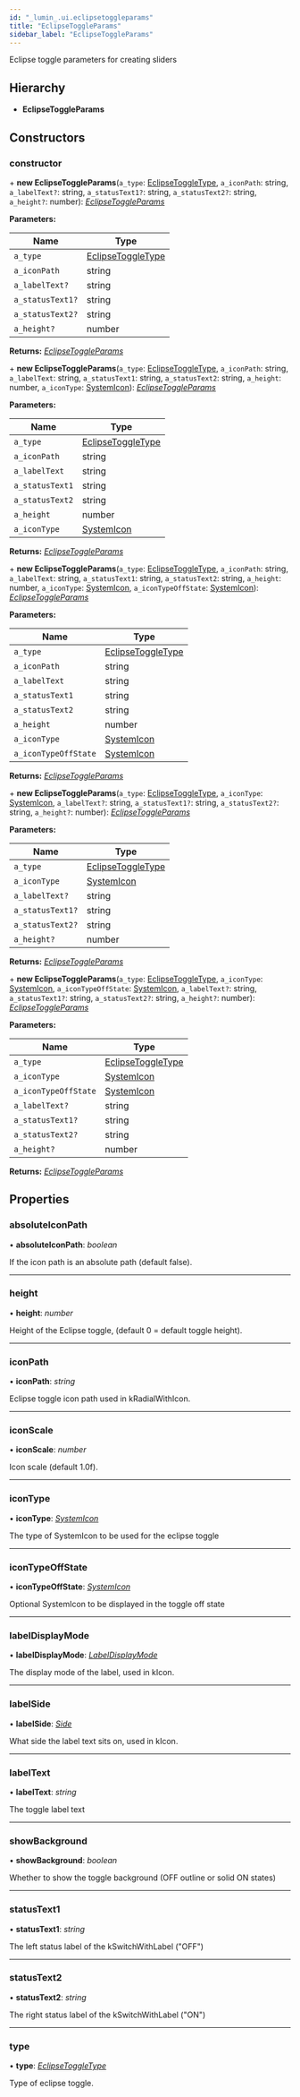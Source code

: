 ```yaml
---
id: "_lumin_.ui.eclipsetoggleparams"
title: "EclipseToggleParams"
sidebar_label: "EclipseToggleParams"
---
```


Eclipse toggle parameters for creating sliders

## Hierarchy

* **EclipseToggleParams**

## Constructors

###  constructor

\+ **new EclipseToggleParams**(`a_type`: [EclipseToggleType](../enums/_lumin_.ui.eclipsetoggletype.md), `a_iconPath`: string, `a_labelText?`: string, `a_statusText1?`: string, `a_statusText2?`: string, `a_height?`: number): *[EclipseToggleParams](_lumin_.ui.eclipsetoggleparams.md)*

**Parameters:**

Name | Type |
------ | ------ |
`a_type` | [EclipseToggleType](../enums/_lumin_.ui.eclipsetoggletype.md) |
`a_iconPath` | string |
`a_labelText?` | string |
`a_statusText1?` | string |
`a_statusText2?` | string |
`a_height?` | number |

**Returns:** *[EclipseToggleParams](_lumin_.ui.eclipsetoggleparams.md)*

\+ **new EclipseToggleParams**(`a_type`: [EclipseToggleType](../enums/_lumin_.ui.eclipsetoggletype.md), `a_iconPath`: string, `a_labelText`: string, `a_statusText1`: string, `a_statusText2`: string, `a_height`: number, `a_iconType`: [SystemIcon](../enums/_lumin_.ui.systemicon.md)): *[EclipseToggleParams](_lumin_.ui.eclipsetoggleparams.md)*

**Parameters:**

Name | Type |
------ | ------ |
`a_type` | [EclipseToggleType](../enums/_lumin_.ui.eclipsetoggletype.md) |
`a_iconPath` | string |
`a_labelText` | string |
`a_statusText1` | string |
`a_statusText2` | string |
`a_height` | number |
`a_iconType` | [SystemIcon](../enums/_lumin_.ui.systemicon.md) |

**Returns:** *[EclipseToggleParams](_lumin_.ui.eclipsetoggleparams.md)*

\+ **new EclipseToggleParams**(`a_type`: [EclipseToggleType](../enums/_lumin_.ui.eclipsetoggletype.md), `a_iconPath`: string, `a_labelText`: string, `a_statusText1`: string, `a_statusText2`: string, `a_height`: number, `a_iconType`: [SystemIcon](../enums/_lumin_.ui.systemicon.md), `a_iconTypeOffState`: [SystemIcon](../enums/_lumin_.ui.systemicon.md)): *[EclipseToggleParams](_lumin_.ui.eclipsetoggleparams.md)*

**Parameters:**

Name | Type |
------ | ------ |
`a_type` | [EclipseToggleType](../enums/_lumin_.ui.eclipsetoggletype.md) |
`a_iconPath` | string |
`a_labelText` | string |
`a_statusText1` | string |
`a_statusText2` | string |
`a_height` | number |
`a_iconType` | [SystemIcon](../enums/_lumin_.ui.systemicon.md) |
`a_iconTypeOffState` | [SystemIcon](../enums/_lumin_.ui.systemicon.md) |

**Returns:** *[EclipseToggleParams](_lumin_.ui.eclipsetoggleparams.md)*

\+ **new EclipseToggleParams**(`a_type`: [EclipseToggleType](../enums/_lumin_.ui.eclipsetoggletype.md), `a_iconType`: [SystemIcon](../enums/_lumin_.ui.systemicon.md), `a_labelText?`: string, `a_statusText1?`: string, `a_statusText2?`: string, `a_height?`: number): *[EclipseToggleParams](_lumin_.ui.eclipsetoggleparams.md)*

**Parameters:**

Name | Type |
------ | ------ |
`a_type` | [EclipseToggleType](../enums/_lumin_.ui.eclipsetoggletype.md) |
`a_iconType` | [SystemIcon](../enums/_lumin_.ui.systemicon.md) |
`a_labelText?` | string |
`a_statusText1?` | string |
`a_statusText2?` | string |
`a_height?` | number |

**Returns:** *[EclipseToggleParams](_lumin_.ui.eclipsetoggleparams.md)*

\+ **new EclipseToggleParams**(`a_type`: [EclipseToggleType](../enums/_lumin_.ui.eclipsetoggletype.md), `a_iconType`: [SystemIcon](../enums/_lumin_.ui.systemicon.md), `a_iconTypeOffState`: [SystemIcon](../enums/_lumin_.ui.systemicon.md), `a_labelText?`: string, `a_statusText1?`: string, `a_statusText2?`: string, `a_height?`: number): *[EclipseToggleParams](_lumin_.ui.eclipsetoggleparams.md)*

**Parameters:**

Name | Type |
------ | ------ |
`a_type` | [EclipseToggleType](../enums/_lumin_.ui.eclipsetoggletype.md) |
`a_iconType` | [SystemIcon](../enums/_lumin_.ui.systemicon.md) |
`a_iconTypeOffState` | [SystemIcon](../enums/_lumin_.ui.systemicon.md) |
`a_labelText?` | string |
`a_statusText1?` | string |
`a_statusText2?` | string |
`a_height?` | number |

**Returns:** *[EclipseToggleParams](_lumin_.ui.eclipsetoggleparams.md)*

## Properties

###  absoluteIconPath

• **absoluteIconPath**: *boolean*

If the icon path is an absolute path (default false).

___

###  height

• **height**: *number*

Height of the Eclipse toggle, (default 0 = default toggle height).

___

###  iconPath

• **iconPath**: *string*

Eclipse toggle icon path used in kRadialWithIcon.

___

###  iconScale

• **iconScale**: *number*

Icon scale (default 1.0f).

___

###  iconType

• **iconType**: *[SystemIcon](../enums/_lumin_.ui.systemicon.md)*

The type of SystemIcon to be used for the eclipse toggle

___

###  iconTypeOffState

• **iconTypeOffState**: *[SystemIcon](../enums/_lumin_.ui.systemicon.md)*

Optional SystemIcon to be displayed in the toggle off state

___

###  labelDisplayMode

• **labelDisplayMode**: *[LabelDisplayMode](../enums/_lumin_.ui.labeldisplaymode.md)*

The display mode of the label, used in kIcon.

___

###  labelSide

• **labelSide**: *[Side](../enums/_lumin_.ui.side.md)*

What side the label text sits on, used in kIcon.

___

###  labelText

• **labelText**: *string*

The toggle label text

___

###  showBackground

• **showBackground**: *boolean*

Whether to show the toggle background (OFF outline or solid ON states)

___

###  statusText1

• **statusText1**: *string*

The left status label of the kSwitchWithLabel ("OFF")

___

###  statusText2

• **statusText2**: *string*

The right status label of the kSwitchWithLabel ("ON")

___

###  type

• **type**: *[EclipseToggleType](../enums/_lumin_.ui.eclipsetoggletype.md)*

Type of eclipse toggle.
